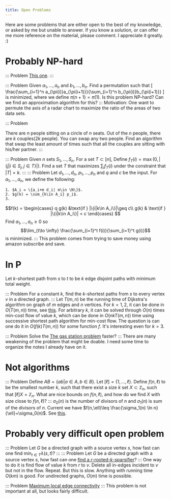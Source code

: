 ```yaml
---
title: Open Problems
---
```


Here are some problems that are either open to the best of my knowledge, or asked by me but unable to answer. If you know a solution, or can offer me more reference on the material, please comment. I appreciate it greatly. :)

# Probably NP-hard

::: Problem
  [This one](http://cs.stackexchange.com/questions/12441/is-it-np-hard-to-fill-up-bins-with-minimum-moves).
:::

::: Problem
  Given $a_1,\ldots,a_n$ and $b_1,\ldots,b_n$. Find a permutation such that
  \[ 
  \frac{\sum_{i=1}^n a_{\pi(i)}a_{\pi(i+1)}}{\sum_{i=1}^n b_{\pi(i)}b_{\pi(i+1)}}
  \]
  is minimized, where we define $\pi(n+1)=\pi(1)$.
  Is this problem NP-hard? Can we find an approximation algorithm for this? 
:::
Motivation: One want to permute the axis of a radar chart to maximize the ratio of the areas of two data sets.

::: Problem

  There are $n$ people sitting on a circle of $n$ seats. Out of the $n$ people, there are $k$ couples($2k$ people). You can swap any two people. Find an algorithm that swap the least amount of times such that all the couples are sitting with his/her partner.
:::

::: Problem
  Given $n$ sets $S_1,\ldots,S_n$. For a set $T\subset [n]$, Define $f_T(i) = \max(0,|\{j| i\in S_j, j\in T\}|)$. Find a set $T$ that maximizes $\sum_{i} f_T(i)$ under the constraint that $|T|=k$. 
:::
::: Problem
  Let $d_1,\ldots,d_n$, $p_1,\ldots,p_n$ and $q$ and $c$ be the input. 
  For $a_1,\ldots,a_n$, we define the following:

    1. $A_i = \{a_i+m d_i| m\in \N\}$. 
    2. $g(k) = \sum_{k\in A_i} p_i$.
    3. 
   $$f(k)  = \begin{cases} q g(k) &\text{if } |\{i|k\in A_i\}|\geq c\\
  g(k) & \text{if } |\{i|k\in A_i\}| < c \end{cases} $$
  Find $a_1,\ldots,a_n\geq 0$ so $$\lim_{t\to \infty} \frac{\sum_{i=1}^t f(i)}{\sum_{i=1}^t g(i)}$$ is minimized. 
:::
This problem comes from trying to save money using amazon subscribe and save. 

# In P

Let $k$-shortest path from $s$ to $t$ to be $k$ edge disjoint paths with minimum total weight.

::: Problem
  For a constant $k$, find the $k$-shortest paths from $s$ to every vertex $v$ in a directed graph.
:::
Let $T(m,n)$ be the running time of Dijkstra's algorithm on graph of $m$ edges and $n$ vertices. For $k=1,2$, it can be done in $O(T(m,n))$ time, see [this](http://www.eecs.yorku.ca/course_archive/2007-08/F/6590/Notes/surballe_alg.pdf). For arbitrary $k$, it can be solved through $O(n)$ times min-cost flow of value $k$, which can be done in $O(nk T(m,n))$ time using successive shortest path algorithm for min-cost flow. The question is can one do it in $O(f(k)T(m,n))$ for some function $f$. It's interesting even for $k=3$.

::: Problem
  Solve the [The gas station problem](http://www.cs.umd.edu/projects/gas/) faster? 
:::
There are many weakening of the problem that might be doable. I need some time to organize the notes I already have on it. 

# Not algorithms

::: Problem
  Define $AB = \{ab|a\in A, b\in B\}$. Let $[\ell]=\{1,\ldots,\ell\}$. 
  Define $f(n,\ell)$ to be the smallest number $k$, such that there exist a size $k$ set $X\subset \mathbb{Z}_n$, such that $[\ell]X = \mathbb{Z}_n$. What are nice bounds on $f(n,\ell)$, and how do we find $X$ with size close to $f(n,\ell)$?
:::
$\sigma_0(n)$ is the number of divisors of $n$ and $\sigma_1(n)$ is sum of the divisors of $n$. Current we have $f(n,\ell)\leq \frac{\sigma_1(n) \ln n}{\ell}+\sigma_0(n)$. See [this](https://www.overleaf.com/read/hnqpncgrhpbv).

# Probably very difficult open problem

::: Problem
  Let $G$ be a directed graph with a source vertex $s$, how fast can one find $\min_{t\in T} \lambda(s,t)$? 
:::
::: Problem
  Let $G$ be a directed graph with a source vertex $s$, how fast can one [find a $r$-rooted-$k$-sparsifier](http://cstheory.stackexchange.com/questions/25268/sparse-subgraph-preserving-rooted-edge-connectivity-up-to-k)? 
:::
One way to do it is find flow of value $k$ from $r$ to $v$. Delete all in-edges incident to $v$ but not in the flow. Repeat. But this is slow. Anything with running time $O(km)$ is good. For undirected graphs, $O(m)$ time is possible.

::: Problem
  [Maximum local edge connectivity](http://cstheory.stackexchange.com/questions/25531/maximum-local-edge-connectivity)
:::
This problem is not important at all, but looks fairly difficult. 